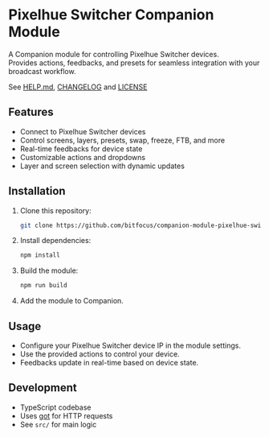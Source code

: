 # Pixelhue Switcher Companion Module

A Companion module for controlling Pixelhue Switcher devices.  
Provides actions, feedbacks, and presets for seamless integration with your broadcast workflow.

See [HELP.md](./companion/HELP.md), [CHANGELOG](./CHANGELOG.md) and [LICENSE](./LICENSE)

## Features

- Connect to Pixelhue Switcher devices
- Control screens, layers, presets, swap, freeze, FTB, and more
- Real-time feedbacks for device state
- Customizable actions and dropdowns
- Layer and screen selection with dynamic updates

## Installation

1. Clone this repository:
   ```bash
   git clone https://github.com/bitfocus/companion-module-pixelhue-switcher.git
   ```
2. Install dependencies:
   ```bash
   npm install
   ```
3. Build the module:
   ```bash
   npm run build
   ```
4. Add the module to Companion.

## Usage

- Configure your Pixelhue Switcher device IP in the module settings.
- Use the provided actions to control your device.
- Feedbacks update in real-time based on device state.

## Development

- TypeScript codebase
- Uses [got](https://github.com/sindresorhus/got) for HTTP requests
- See `src/` for main logic

